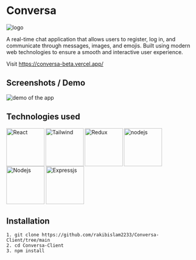 # Conversa 

![logo](https://i.ibb.co/YjVZPcH/messenger.png)

A real-time chat application that allows users to register, log in, and communicate through messages, images, and emojis. Built using modern web technologies to ensure a smooth and interactive user experience.

Visit https://conversa-beta.vercel.app/

## Screenshots / Demo

![demo of the app](https://i.ibb.co/DKYLL0v/445074907-1536925956863285-6728342847311950031-n.jpg)

## Technologies used

<img align="left" src="https://i.ibb.co/RzXfvvL/react.png" width="100px" height="100px" alt = "React">
<img align="left" src="https://i.ibb.co/LtLHgwd/tailwindcss.png" width="100px" height="100px" alt="Tailwind">
<img align="left" src="https://i.ibb.co/GTF8nvW/redux.png" width="100px" height="100px" alt="Redux">
<img align="left" src="https://i.ibb.co/xSXphGj/mongoose.png" width="100px" height="100px" alt="nodejs">
<img src="https://i.ibb.co/2sHNPPf/nodejs.png" width="100px" height="100px" alt="Nodejs">
<img src="https://i.ibb.co/RDHvyTH/expressjs.png" width="100px" height="100px" alt="Expressjs">

## Installation

    1. git clone https://github.com/rakibislam2233/Conversa-Client/tree/main
    2. cd Conversa-Client
    3. npm install
